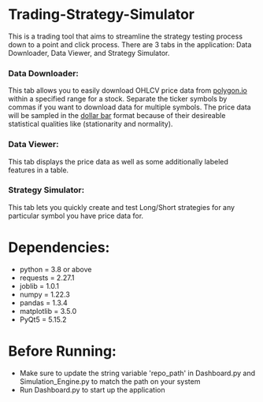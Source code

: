 # Trading-Strategy-Simulator
This is a trading tool that aims to streamline the strategy testing process down to a point and click process. There are 3 tabs in the application: Data Downloader, Data Viewer, and Strategy Simulator.


### Data Downloader:
This tab allows you to easily download OHLCV price data from [polygon.io](https://polygon.io/) within a specified range for a stock. Separate the ticker symbols by commas if you want to download data for multiple symbols. The price data will be sampled in the [dollar bar](https://towardsdatascience.com/advanced-candlesticks-for-machine-learning-ii-volume-and-dollar-bars-6cda27e3201d) format because of their desireable statistical qualities like (stationarity and normality).

### Data Viewer:
This tab displays the price data as well as some additionally labeled features in a table.

### Strategy Simulator:
This tab lets you quickly create and test Long/Short strategies for any particular symbol you have price data for.


# Dependencies:
* python = 3.8 or above
* requests = 2.27.1
* joblib = 1.0.1
* numpy = 1.22.3
* pandas = 1.3.4
* matplotlib = 3.5.0
* PyQt5 = 5.15.2

# Before Running:
* Make sure to update the string variable 'repo_path' in Dashboard.py and Simulation_Engine.py to match the path on your system
* Run Dashboard.py to start up the application
